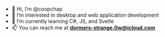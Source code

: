 - 👋 Hi, I’m @coopchap
- 👀 I’m interested in desktop and web application development
- 🌱 I’m currently learning C#, JS, and Svelte
- 📫 You can reach me at **dormers-strange.0w@icloud.com**
